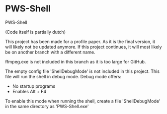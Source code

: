 # PWS-Shell
PWS-Shell

(Code itself is partially dutch)

This project has been made for a profile paper. As it is the final version, it will likely not be updated anymore. If this project continues, it will most likely be on another branch with a different name.

ffmpeg.exe is not included in this branch as it is too large for GitHub.

The empty config file 'ShellDebugMode' is not included in this project. This file will run the shell in debug mode. Debug mode offers:
- No startup programs
- Enables Alt + F4

To enable this mode when running the shell, create a file 'ShellDebugMode' in the same directory as 'PWS-Shell.exe'
